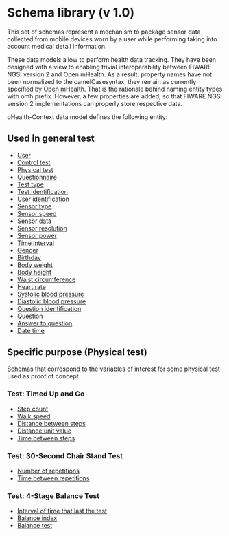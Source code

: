 # Schema library (v 1.0)

This set of schemas represent a mechanism to package sensor data collected from mobile devices worn by a user while performing taking into account medical detail information.

These data models allow to perform health data tracking. They have been designed with a view to enabling trivial interoperability between FIWARE NGSI version 2 and Open mHealth. As a result, property names have not been normalized to the camelCasesyntax, they remain as currently specified by [Open mHealth](http://www.openmhealth.org/). That is the rationale behind naming entity types with omh prefix. However, a few properties are added, so that FIWARE NGSI version 2 implementations can properly store respective data.

oHealth-Context data model defines the following entity:


## Used in general test
* [User](https://github.com/netzahdzc/oHealth-Context/blob/master/schemas/User/user-1.x.json)
* [Control test](https://github.com/netzahdzc/oHealth-Context/blob/master/schemas/ClinicalControl/control-test-1.x.json)
* [Physical test](https://github.com/netzahdzc/oHealth-Context/blob/master/schemas/PhysicalTest/physical-test-1.x.json)
* [Questionnaire](https://github.com/netzahdzc/oHealth-Context/blob/master/schemas/Questionnaire/questionnaire-1.x.json)
* [Test type](https://github.com/netzahdzc/oHealth-Context/blob/master/schemas/dataType/test-type-1.x.json)
* [Test identification](https://github.com/netzahdzc/oHealth-Context/blob/master/schemas/dataType/test-identification-1.x.json)
* [User identification](https://github.com/netzahdzc/oHealth-Context/blob/master/schemas/dataType/user-identification-1.x.json)
* [Sensor type](https://github.com/netzahdzc/oHealth-Context/blob/master/schemas/dataType/sensor-type-1.x.json)
* [Sensor speed](https://github.com/netzahdzc/oHealth-Context/blob/master/schemas/dataType/sensor-speed-1.x.json)
* [Sensor data](https://github.com/netzahdzc/oHealth-Context/blob/master/schemas/dataType/sensor-data-1.x.json)
* [Sensor resolution](https://github.com/netzahdzc/oHealth-Context/blob/master/schemas/dataType/sensor-resolution-1.x.json)
* [Sensor power](https://github.com/netzahdzc/oHealth-Context/blob/master/schemas/dataType/sensor-power-1.x.json)
* [Time interval](https://github.com/netzahdzc/oHealth-Context/blob/master/schemas/dataType/time-interval-1.x.json)
* [Gender](https://github.com/netzahdzc/oHealth-Context/blob/master/schemas/dataType/gender-1.x.json)
* [Birthday](https://github.com/netzahdzc/oHealth-Context/blob/master/schemas/dataType/birthday-1.x.json)
* [Body weight](https://github.com/netzahdzc/oHealth-Context/blob/master/schemas/dataType/body-weight-1.x.json)
* [Body height](https://github.com/netzahdzc/oHealth-Context/blob/master/schemas/dataType/body-height-1.x.json)
* [Waist circumference](https://github.com/netzahdzc/oHealth-Context/blob/master/schemas/dataType/waist-circumference-1.x.json)
* [Heart rate](https://github.com/netzahdzc/oHealth-Context/blob/master/schemas/dataType/heart-rate-1.x.json)
* [Systolic blood pressure](https://github.com/netzahdzc/oHealth-Context/blob/master/schemas/dataType/systolic-blood-pressure-1.x.json)
* [Diastolic blood pressure](https://github.com/netzahdzc/oHealth-Context/blob/master/schemas/dataType/diastolic-blood-pressure-1.x.json)
* [Question identification](https://github.com/netzahdzc/oHealth-Context/blob/master/schemas/dataType/question-identification-1.x.json)
* [Question](https://github.com/netzahdzc/oHealth-Context/blob/master/schemas/dataType/question-1.x.json)
* [Answer to question](https://github.com/netzahdzc/oHealth-Context/blob/master/schemas/dataType/answer-to-question-1.x.json)
* [Date time](https://github.com/netzahdzc/oHealth-Context/blob/master/schemas/dataType/date-time-1.x.json)

## Specific purpose (Physical test)

Schemas that correspond to the variables of interest for some physical test used as proof of concept.

### Test: Timed Up and Go 
* [Step count](https://github.com/netzahdzc/oHealth-Context/blob/master/schemas/dataType/step-count-1.x.json)
* [Walk speed](https://github.com/netzahdzc/oHealth-Context/blob/master/schemas/dataType/walk-speed-1.x.json)
* [Distance between steps](https://github.com/netzahdzc/oHealth-Context/blob/master/schemas/dataType/step-distance-1.x.json)
* [Distance unit value](https://github.com/netzahdzc/oHealth-Context/blob/master/schemas/dataType/distance-unit-1.x.json)
* [Time between steps](https://github.com/netzahdzc/oHealth-Context/blob/master/schemas/dataType/latency-1.x.json)

### Test: 30-Second Chair Stand Test
* [Number of repetitions](https://github.com/netzahdzc/oHealth-Context/blob/master/schemas/dataType/repetitions-1.x.json)
* [Time between repetitions](https://github.com/netzahdzc/oHealth-Context/blob/master/schemas/dataType/latency-1.x.json)

### Test: 4-Stage Balance Test
* [Interval of time that last the test](https://github.com/netzahdzc/oHealth-Context/blob/master/schemas/duration-unit-value-1.x.json)
* [Balance index](https://github.com/netzahdzc/oHealth-Context/blob/master/schemas/dataType/balance-index-1.x.json)
* [Balance test](https://github.com/netzahdzc/oHealth-Context/blob/master/schemas/dataType/balance-test-1.x.json)